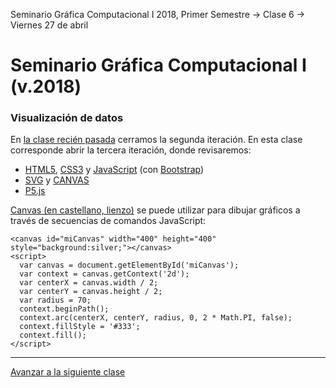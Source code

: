 Seminario Gráfica Computacional I 2018, Primer Semestre → Clase 6 → Viernes 27 de abril

# Seminario Gráfica Computacional I (v.2018)

### Visualización de datos

En [la clase recién pasada](https://github.com/profesorfaco/dgp502_5/) cerramos la segunda iteración. En esta clase corresponde abrir la tercera iteración, donde revisaremos: 

- [HTML5](https://developer.mozilla.org/es/docs/HTML/HTML5), [CSS3](https://developer.mozilla.org/es/docs/Web/CSS/CSS3) y [JavaScript](https://developer.mozilla.org/es/docs/Learn/Getting_started_with_the_web/JavaScript_basics) (con [Bootstrap](https://getbootstrap.com/))
- [SVG](https://developer.mozilla.org/es/docs/Web/SVG) y [CANVAS](https://developer.mozilla.org/es/docs/Web/Guide/HTML/Canvas_tutorial)
- [P5.js](https://p5js.org/es/)

[Canvas (en castellano, lienzo)](https://developer.mozilla.org/es/docs/Web/HTML/Canvas) se puede utilizar para dibujar gráficos a través de secuencias de comandos JavaScript: 

```
<canvas id="miCanvas" width="400" height="400" style="background:silver;"></canvas>
<script>
  var canvas = document.getElementById('miCanvas');
  var context = canvas.getContext('2d');
  var centerX = canvas.width / 2;
  var centerY = canvas.height / 2;
  var radius = 70;
  context.beginPath();
  context.arc(centerX, centerY, radius, 0, 2 * Math.PI, false);
  context.fillStyle = '#333';
  context.fill();
</script>
```

- - - - 

[Avanzar a la siguiente clase](https://github.com/profesorfaco/dgp502_7/)
